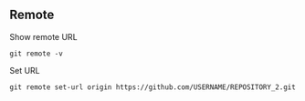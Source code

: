 ## Remote

Show remote URL

	git remote -v

Set URL
	
	git remote set-url origin https://github.com/USERNAME/REPOSITORY_2.git
